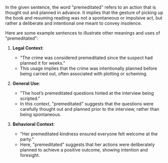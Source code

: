 In the given sentence, the word "premeditated" refers to an action that is thought out and planned in advance. It implies that the gesture of picking up the book and resuming reading was not a spontaneous or impulsive act, but rather a deliberate and intentional one meant to convey insolence.

Here are some example sentences to illustrate other meanings and uses of "premeditated":

1. **Legal Context**: 
   - "The crime was considered premeditated since the suspect had planned it for weeks."
   - This usage implies that the crime was intentionally planned before being carried out, often associated with plotting or scheming.

2. **General Use**: 
   - "The host’s premeditated questions hinted at the interview being scripted."
   - In this context, "premeditated" suggests that the questions were carefully thought out and planned prior to the interview, rather than being spontaneous.

3. **Behavioral Context**:
   - "Her premeditated kindness ensured everyone felt welcome at the party."
   - Here, "premeditated" suggests that her actions were deliberately planned to achieve a positive outcome, showing intention and foresight.